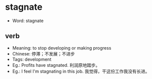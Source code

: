 # stagnate

- Word: stagnate

## verb

- Meaning: to stop developing or making progress
- Chinese: 停滞；不发展；不进步
- Tags: development
- Eg.: Profits have stagnated. 利润原地踏步。
- Eg.: I feel I'm stagnating in this job. 我觉得，干这份工作我没有长进。


